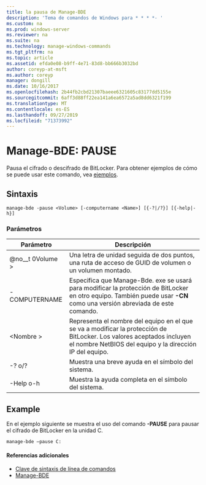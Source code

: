 ```yaml
---
title: la pausa de Manage-BDE
description: 'Tema de comandos de Windows para * * * *- '
ms.custom: na
ms.prod: windows-server
ms.reviewer: na
ms.suite: na
ms.technology: manage-windows-commands
ms.tgt_pltfrm: na
ms.topic: article
ms.assetid: efda0e08-b9ff-4e71-83d8-bb666b3032bd
author: coreyp-at-msft
ms.author: coreyp
manager: dongill
ms.date: 10/16/2017
ms.openlocfilehash: 2b44fb2cbd21307baeee6321605c83177dd5155e
ms.sourcegitcommit: 6aff3d88ff22ea141a6ea6572a5ad8dd6321f199
ms.translationtype: MT
ms.contentlocale: es-ES
ms.lasthandoff: 09/27/2019
ms.locfileid: "71373992"
---
```

# <a name="manage-bde-pause"></a>Manage-BDE: PAUSE



Pausa el cifrado o descifrado de BitLocker. Para obtener ejemplos de cómo se puede usar este comando, vea [ejemplos](#BKMK_Examples).

## <a name="syntax"></a>Sintaxis

```
manage-bde -pause <Volume> [-computername <Name>] [{-?|/?}] [{-help|-h}]
```

### <a name="parameters"></a>Parámetros

|Parámetro|Descripción|
|---------|-----------|
|@no__t 0Volume >|Una letra de unidad seguida de dos puntos, una ruta de acceso de GUID de volumen o un volumen montado.|
|-COMPUTERNAME|Especifica que Manage-Bde. exe se usará para modificar la protección de BitLocker en otro equipo. También puede usar **-CN** como una versión abreviada de este comando.|
|\<Nombre >|Representa el nombre del equipo en el que se va a modificar la protección de BitLocker. Los valores aceptados incluyen el nombre NetBIOS del equipo y la dirección IP del equipo.|
|-? o/?|Muestra una breve ayuda en el símbolo del sistema.|
|-Help o-h|Muestra la ayuda completa en el símbolo del sistema.|

## <a name="BKMK_Examples"></a>Example

En el ejemplo siguiente se muestra el uso del comando **-PAUSE** para pausar el cifrado de BitLocker en la unidad C.
```
manage-bde –pause C:
```

#### <a name="additional-references"></a>Referencias adicionales

-   [Clave de sintaxis de línea de comandos](command-line-syntax-key.md)
-   [Manage-BDE](manage-bde.md)